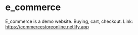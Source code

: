 # e_commerce
E_commerce is a demo website. Buying, cart, checkout.
Link: https://commercestoreonline.netlify.app

